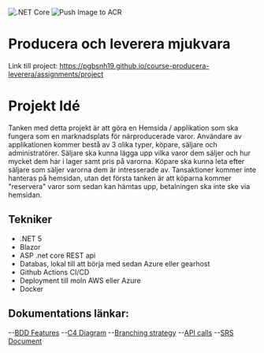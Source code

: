 ![.NET Core](https://github.com/PGBSNH19/project-group-4-1/workflows/.NET%20Core/badge.svg?branch=main)
![Push Image to ACR](https://github.com/PGBSNH19/project-group-4-1/workflows/Push%20Image%20to%20ACR/badge.svg)
# Producera och leverera mjukvara

Link till project: <https://pgbsnh19.github.io/course-producera-leverera/assignments/project>


<h1>Projekt Idé </h1>

Tanken med detta projekt är att göra en Hemsida / applikation som ska fungera som en marknadsplats för närproducerade varor. Användare av applikationen kommer bestå av 3 olika typer, köpare, säljare och administratörer. Säljare ska kunna lägga upp vilka varor dem säljer och hur mycket dem har i lager samt pris på varorna. Köpare ska kunna leta efter säljare som säljer varorna dem är intresserade av. Tansaktioner kommer inte hanteras på hemsidan, utan det första tanken är att köparna kommer "reservera" varor som sedan kan hämtas upp, betalningen ska inte ske via hemsidan. 

<h2>Tekniker</h2>
<ul>
  <li>.NET 5 </li>
  <li>Blazor</li>
<li>ASP .net core REST api</li>
<li>Databas, lokal till att börja med sedan Azure eller gearhost</li>
<li>Github Actions CI/CD</li>
<li>Deployment till moln AWS eller Azure</li>
<li>Docker</li>
</ul>

<h2>Dokumentations länkar:</h2>

--[BDD Features](https://plushogskolan.atlassian.net/wiki/spaces/G4/pages/67437856/BDD+-+Features)
--[C4 Diagram](https://plushogskolan.atlassian.net/wiki/spaces/G4/pages/102270004/C4-+Diagram)
--[Branching strategy](https://plushogskolan.atlassian.net/wiki/spaces/G4/pages/75793303/Branching-Strategy)
--[API calls](https://plushogskolan.atlassian.net/wiki/spaces/G4/pages/75793167/API+calls)</li>
--[SRS Document](https://plushogskolan.atlassian.net/wiki/spaces/G4/pages/65307962/Software+Requirement+Specification+SRS)

